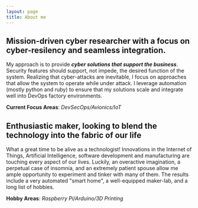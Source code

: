 ```yaml
---
layout: page
title: About me
---
```


## Mission-driven cyber researcher with a focus on cyber-resilency and seamless integration.

My approach is to provide ***cyber solutions that support the business***.   Security features should support, not impede, the desired function of the system.   Realizing that cyber-attacks are inevitable, I focus on approaches that allow the system to operate while under attack. I leverage automation (mostly python and ruby) to ensure that my solutions scale and integrate well into DevOps factory environments.

**Current Focus Areas**: *DevSecOps/Avionics/IoT*


##  Enthusiastic maker, looking to blend the technology into the fabric of our life

What a great time to be alive as a technologist!   Innovations in the Internet of Things, Artificial Intelligence, software development and manufacturing are touching every aspect of our lives.   Luckily, an overactive imagination, a perpetual case of insomnia, and an extremely patient spouse allow me ample opportunity to experiment and tinker with many of them.   The results include a very automated "smart home", a well-equipped maker-lab, and a long list of hobbies.

**Hobby Areas**:  *Raspberry Pi/Arduino/3D Printing*
